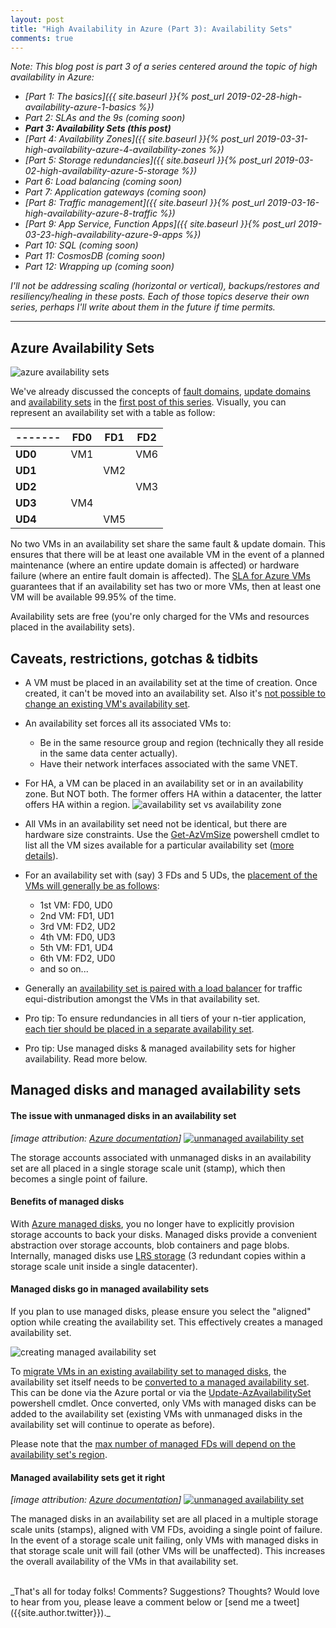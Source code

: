 ```yaml
---
layout: post
title: "High Availability in Azure (Part 3): Availability Sets"
comments: true
---
```

_Note: This blog post is part 3 of a series centered around the topic of high availability in Azure:_

* _[Part 1: The basics]({{ site.baseurl }}{% post_url 2019-02-28-high-availability-azure-1-basics %})_
* _Part 2: SLAs and the 9s (coming soon)_
* _**Part 3: Availability Sets (this post)**_
* _[Part 4: Availability Zones]({{ site.baseurl }}{% post_url 2019-03-31-high-availability-azure-4-availability-zones %})_
* _[Part 5: Storage redundancies]({{ site.baseurl }}{% post_url 2019-03-02-high-availability-azure-5-storage %})_
* _Part 6: Load balancing (coming soon)_
* _Part 7: Application gateways (coming soon)_
* _[Part 8: Traffic management]({{ site.baseurl }}{% post_url 2019-03-16-high-availability-azure-8-traffic %})_
* _[Part 9: App Service, Function Apps]({{ site.baseurl }}{% post_url 2019-03-23-high-availability-azure-9-apps %})_
* _Part 10: SQL (coming soon)_
* _Part 11: CosmosDB (coming soon)_
* _Part 12: Wrapping up (coming soon)_

_I'll not be addressing scaling (horizontal or vertical), backups/restores and resiliency/healing in these posts. Each of those topics deserve their own series, perhaps I'll write about them in the future if time permits._

---

## Azure Availability Sets

![azure availability sets](../../../images/19-azure-availability-set.png)

We've already discussed the concepts of [fault domains](https://docs.microsoft.com/en-us/azure/virtual-machines/windows/regions-and-availability#fault-domains), [update domains](https://docs.microsoft.com/en-us/azure/virtual-machines/windows/regions-and-availability#update-domains) and [availability sets](https://docs.microsoft.com/en-us/azure/virtual-machines/windows/regions-and-availability#availability-sets) in the [first post of this series](../../../2019/02/28/high-availability-azure-1-basics.html#fault-domain-physical-server-rack). Visually, you can represent an availability set with a table as follow:

-------|FD0|FD1|FD2
-------|---|---|---
**UD0**|VM1|   |VM6
**UD1**|   |VM2|
**UD2**|   |   |VM3
**UD3**|VM4|   |
**UD4**|   |VM5|

No two VMs in an availability set share the same fault & update domain. This ensures that there will be at least one available VM in the event of a planned maintenance (where an entire update domain is affected) or hardware failure (where an entire fault domain is affected). The [SLA for Azure VMs](https://azure.microsoft.com/en-in/support/legal/sla/virtual-machines/v1_8/) guarantees that if an availability set has two or more VMs, then at least one VM will be available 99.95% of the time.

Availability sets are free (you're only charged for the VMs and resources placed in the availability sets).

## Caveats, restrictions, gotchas & tidbits

* A VM must be placed in an availability set at the time of creation. Once created, it can't be moved into an availability set. Also it's [not possible to change an existing VM's availability set](https://docs.microsoft.com/en-us/azure/virtual-machines/windows/change-availability-set).

* An availability set forces all its associated VMs to:
  * Be in the same resource group and region (technically they all reside in the same data center actually).
  * Have their network interfaces associated with the same VNET.

* For HA, a VM can be placed in an availability set or in an availability zone. But NOT both. The former offers HA within a datacenter, the latter offers HA within a region.
![availability set vs availability zone](../../../images/20-azure-avset-vs-avzone.jpg)

* All VMs in an availability set need not be identical, but there are hardware size constraints. Use the [Get-AzVmSize](https://docs.microsoft.com/en-us/powershell/module/az.compute/get-azvmsize?view=azps-1.6.0) powershell cmdlet to list all the VM sizes available for a particular availability set ([more details](https://docs.microsoft.com/en-us/azure/virtual-machines/windows/tutorial-availability-sets#check-for-available-vm-sizes)).

* For an availability set with (say) 3 FDs and 5 UDs, the [placement of the VMs will generally be as follows](https://blogs.msdn.microsoft.com/plankytronixx/2015/05/01/azure-exam-prep-fault-domains-and-update-domains/):
  * 1st VM: FD0, UD0
  * 2nd VM: FD1, UD1
  * 3rd VM: FD2, UD2
  * 4th VM: FD0, UD3
  * 5th VM: FD1, UD4
  * 6th VM: FD2, UD0
  * and so on...

* Generally an [availability set is paired with a load balancer](https://docs.microsoft.com/en-us/azure/virtual-machines/windows/manage-availability#combine-a-load-balancer-with-availability-sets) for traffic equi-distribution amongst the VMs in that availability set.

* Pro tip: To ensure redundancies in all tiers of your n-tier application, [each tier should be placed in a separate availability set](https://docs.microsoft.com/en-us/azure/virtual-machines/windows/manage-availability#configure-each-application-tier-into-separate-availability-sets).

* Pro tip: Use managed disks & managed availability sets for higher availability. Read more below.

## Managed disks and managed availability sets

#### The issue with unmanaged disks in an availability set

_[image attribution: [Azure documentation](https://docs.microsoft.com/en-us/azure/virtual-machines/windows/manage-availability)]_
[![unmanaged availability set](../../../images/21-azure-av-set-unmanaged-disks.jpg)](https://docs.microsoft.com/en-us/azure/virtual-machines/windows/manage-availability?#use-managed-disks-for-vms-in-an-availability-set)

The storage accounts associated with unmanaged disks in an availability set are all placed in a single storage scale unit (stamp), which then becomes a single point of failure.

#### Benefits of managed disks

With [Azure managed disks](https://docs.microsoft.com/en-gb/azure/virtual-machines/windows/managed-disks-overview), you no longer have to explicitly provision storage accounts to back your disks. Managed disks provide a convenient abstraction over storage accounts, blob containers and page blobs. Internally, managed disks use [LRS storage](../../../2019/03/02/high-availability-azure-5-storage.html#lrs-locally-redundant-storage) (3 redundant copies within a storage scale unit inside a single datacenter).

#### Managed disks go in managed availability sets

If you plan to use managed disks, please ensure you select the "aligned" option while creating the availability set. This effectively creates a managed availability set.

![creating managed availability set](../../../images/20-azure-managed-availability-set.jpg)

To [migrate VMs in an existing availability set to managed disks](https://docs.microsoft.com/en-gb/azure/virtual-machines/windows/migrate-to-managed-disks), the availability set itself needs to be [converted to a managed availability set](https://docs.microsoft.com/en-gb/azure/virtual-machines/windows/convert-unmanaged-to-managed-disks). This can be done via the Azure portal or via the [Update-AzAvailabilitySet](https://docs.microsoft.com/en-us/powershell/module/az.compute/update-azavailabilityset?view=azps-1.6.0) powershell cmdlet. Once converted, only VMs with managed disks can be added to the availability set (existing VMs with unmanaged disks in the availability set will continue to operate as before).

Please note that the [max number of managed FDs will depend on the availability set's region](https://docs.microsoft.com/en-us/azure/virtual-machines/windows/manage-availability#number-of-fault-domains-per-region).

#### Managed availability sets get it right

_[image attribution: [Azure documentation](https://docs.microsoft.com/en-us/azure/virtual-machines/windows/manage-availability)]_
[![unmanaged availability set](../../../images/22-azure-av-set-managed-disks.jpg)](https://docs.microsoft.com/en-us/azure/virtual-machines/windows/manage-availability?#use-managed-disks-for-vms-in-an-availability-set)

The managed disks in an availability set are all placed in a multiple storage scale units (stamps), aligned with VM FDs, avoiding a single point of failure. In the event of a storage scale unit failing, only VMs with managed disks in that storage scale unit will fail (other VMs will be unaffected). This increases the overall availability of the VMs in that availability set.

<br>
_That's all for today folks! Comments? Suggestions? Thoughts? Would love to hear from you, please leave a comment below or [send me a tweet]({{site.author.twitter}})._
